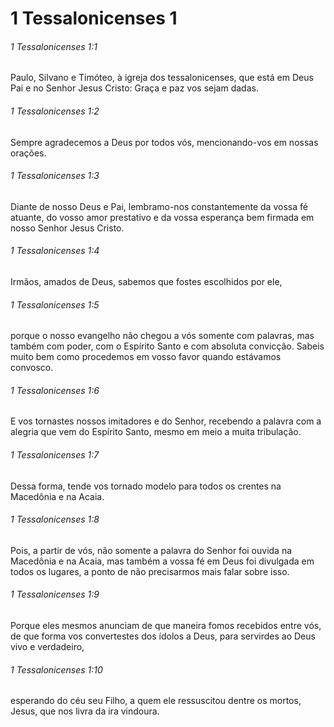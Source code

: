 # 1 Tessalonicenses 1

###### 1 Tessalonicenses 1:1

Paulo, Silvano e Timóteo, à igreja dos tessalonicenses, que está em Deus Pai e no Senhor Jesus Cristo: Graça e paz vos sejam dadas.

###### 1 Tessalonicenses 1:2

Sempre agradecemos a Deus por todos vós, mencionando-vos em nossas orações.

###### 1 Tessalonicenses 1:3

Diante de nosso Deus e Pai, lembramo-nos constantemente da vossa fé atuante, do vosso amor prestativo e da vossa esperança bem firmada em nosso Senhor Jesus Cristo.

###### 1 Tessalonicenses 1:4

Irmãos, amados de Deus, sabemos que fostes escolhidos por ele,

###### 1 Tessalonicenses 1:5

porque o nosso evangelho não chegou a vós somente com palavras, mas também com poder, com o Espírito Santo e com absoluta convicção. Sabeis muito bem como procedemos em vosso favor quando estávamos convosco.

###### 1 Tessalonicenses 1:6

E vos tornastes nossos imitadores e do Senhor, recebendo a palavra com a alegria que vem do Espírito Santo, mesmo em meio a muita tribulação.

###### 1 Tessalonicenses 1:7

Dessa forma, tende vos tornado modelo para todos os crentes na Macedônia e na Acaia.

###### 1 Tessalonicenses 1:8

Pois, a partir de vós, não somente a palavra do Senhor foi ouvida na Macedônia e na Acaia, mas também a vossa fé em Deus foi divulgada em todos os lugares, a ponto de não precisarmos mais falar sobre isso.

###### 1 Tessalonicenses 1:9

Porque eles mesmos anunciam de que maneira fomos recebidos entre vós, de que forma vos convertestes dos ídolos a Deus, para servirdes ao Deus vivo e verdadeiro,

###### 1 Tessalonicenses 1:10

esperando do céu seu Filho, a quem ele ressuscitou dentre os mortos, Jesus, que nos livra da ira vindoura.

